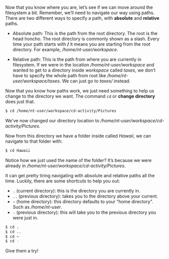 Now that you know where you are, let’s see if we can move around the filesystem a bit. Remember, we’ll need to navigate our way using paths. There are two different ways to specify a path, with **absolute** and **relative** paths. 

- Absolute path: This is the path from the root directory. The root is the head honcho. The root directory is commonly shown as a slash. Every time your path starts with **/** it means you are starting from the root directory. For example, */home/nt-user/workspace*.

- Relative path: This is the path from where you are currently in filesystem. If we were in the location */home/nt-user/workspace* and wanted to get to a directory inside *workspace* called *taxes*, we don’t have to specify the whole path from root like */home/nt-user/workspace/taxes*. We can just go to *taxes/* instead.

Now that you know how paths work, we just need something to help us change to the directory we want. The command `cd` or **change directory** does just that. 

```bash
$ cd /home/nt-user/workspace/cd-activity/Pictures
```

We've now changed our directory location to */home/nt-user/workspace/cd-activity/Pictures*.

Now from this directory we have a folder inside called *Hawaii*, we can navigate to that folder with:

```bash
$ cd Hawaii
```

Notice how we just used the name of the folder? It’s because we were already in */home/nt-user/workspace/cd-activity/Pictures*.

It can get pretty tiring navigating with absolute and relative paths all the time. Luckily, there are some shortcuts to help you out: 

- `.`  (current directory): this is the directory you are currently in.
- `..` (previous directory): takes you to the directory above your current.
- `~`  (home directory): this directory defaults to your “home directory”. Such as */home/nt-user*.
- `-`  (previous directory): this will take you to the previous directory you were just in.

```bash
$ cd .
$ cd ..
$ cd ~
$ cd -
```

Give them a try!
